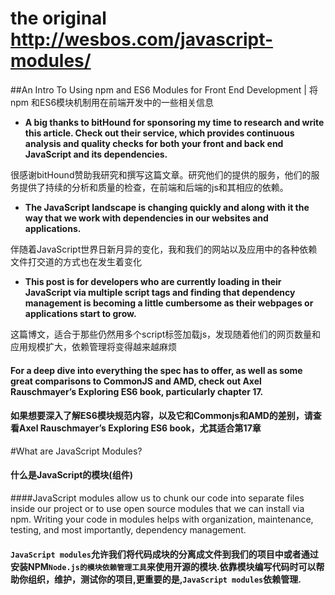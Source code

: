# the original http://wesbos.com/javascript-modules/
##An Intro To Using npm and ES6 Modules for Front End Development | 将npm 和ES6模块机制用在前端开发中的一些相关信息

- <b>A big thanks to bitHound for sponsoring my time to research and write this article. Check out their service, which provides continuous analysis and quality checks for both your front and back end JavaScript and its dependencies.</b>

很感谢bitHound赞助我研究和撰写这篇文章。研究他们的提供的服务，他们的服务提供了持续的分析和质量的检查，在前端和后端的js和其相应的依赖。

- <b>The JavaScript landscape is changing quickly and along with it the way that we work with dependencies in our websites and applications.</b>

伴随着JavaScript世界日新月异的变化，我和我们的网站以及应用中的各种依赖文件打交道的方式也在发生着变化

- <b>This post is for developers who are currently loading in their JavaScript via multiple script tags and finding that dependency management is becoming a little cumbersome as their webpages or applications start to grow.</b>

这篇博文，适合于那些仍然用多个script标签加载js，发现随着他们的网页数量和应用规模扩大，依赖管理将变得越来越麻烦

#### For a deep dive into everything the spec has to offer, as well as some great comparisons to CommonJS and AMD, check out Axel Rauschmayer’s Exploring ES6 book, particularly chapter 17.
#### 如果想要深入了解ES6模块规范内容，以及它和Commonjs和AMD的差别，请查看Axel Rauschmayer’s Exploring ES6 book，尤其适合第17章

#What are JavaScript Modules?
#### 什么是JavaScript的模块(组件)

####JavaScript modules allow us to chunk our code into separate files inside our project or to use open source modules that we can install via npm. Writing your code in modules helps with organization, maintenance, testing, and most importantly, dependency management.
#### `JavaScript modules`允许我们将代码成块的分离成文件到我们的项目中或者通过安装NPM`Node.js的模块依赖管理工具`来使用开源的模块.依靠模块编写代码时可以帮助你组织，维护，测试你的项目,更重要的是,`JavaScript modules`依赖管理.
